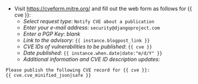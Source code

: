   - Visit https://cveform.mitre.org/ and fill out the web form as follows for {{ cve }}:
    - _Select request type_: `Notify CVE about a publication`
    - _Enter your e-mail address_: `security@djangoproject.com`
    - _Enter a PGP Key_: _blank_
    - _Link to the advisory_: `{{ instance.blogpost_link }}`
    - _CVE IDs of vulnerabilities to be published_: `{{ cve }}`
    - _Date published_: `{{ instance.when.date|date:"m/d/Y" }}`
    - _Additional information and CVE ID description updates_:
```
Please publish the following CVE record for {{ cve }}:
{{ cve.cve_minified_json|safe }}
```
